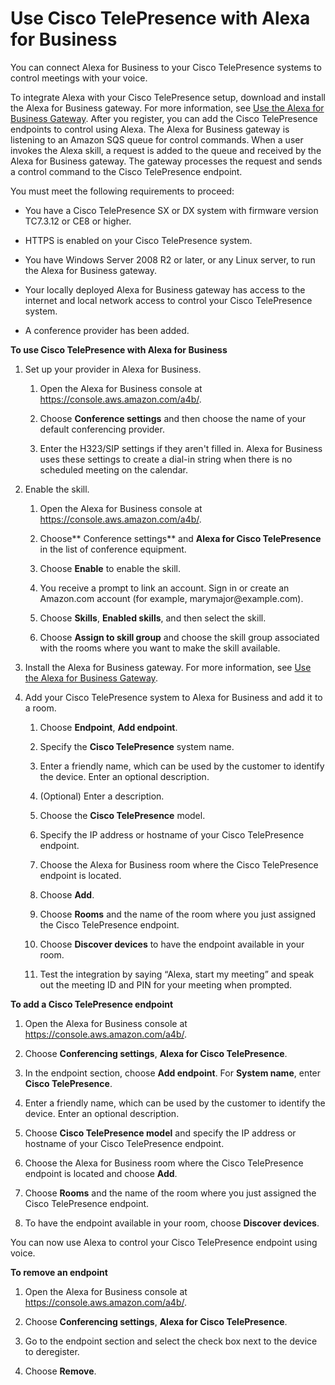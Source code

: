 # Use Cisco TelePresence with Alexa for Business<a name="using-cisco"></a>

You can connect Alexa for Business to your Cisco TelePresence systems to control meetings with your voice\.

To integrate Alexa with your Cisco TelePresence setup, download and install the Alexa for Business gateway\. For more information, see [Use the Alexa for Business Gateway](a4b-gateway.md)\. After you register, you can add the Cisco TelePresence endpoints to control using Alexa\. The Alexa for Business gateway is listening to an Amazon SQS queue for control commands\. When a user invokes the Alexa skill, a request is added to the queue and received by the Alexa for Business gateway\. The gateway processes the request and sends a control command to the Cisco TelePresence endpoint\.

You must meet the following requirements to proceed:

+ You have a Cisco TelePresence SX or DX system with  firmware version TC7\.3\.12 or CE8 or higher\.

+  HTTPS is enabled on your Cisco TelePresence system\.

+ You have Windows Server 2008 R2 or later, or any Linux server, to run the Alexa for Business gateway\.

+ Your locally deployed Alexa for Business gateway has access to the internet and local network access to control your Cisco TelePresence system\.

+ A conference provider has been added\.

**To use Cisco TelePresence with Alexa for Business**

1. Set up your provider in Alexa for Business\.

   1. Open the Alexa for Business console at [https://console\.aws\.amazon\.com/a4b/](https://console.aws.amazon.com/a4b/)\.

   1. Choose **Conference settings** and then choose the name of your default conferencing provider\.

   1. Enter the H323/SIP settings if they aren't filled in\. Alexa for Business uses these settings to create a dial\-in string when there is no scheduled meeting on the calendar\.

1. Enable the skill\.

   1. Open the Alexa for Business console at [https://console\.aws\.amazon\.com/a4b/](https://console.aws.amazon.com/a4b/)\.

   1. Choose** Conference settings** and **Alexa for Cisco TelePresence** in the list of conference equipment\.

   1. Choose **Enable** to enable the skill\.

   1. You receive a prompt to link an account\. Sign in or create an Amazon\.com account \(for example, marymajor@example\.com\)\.

   1. Choose **Skills**, **Enabled skills**, and then select the skill\.

   1. Choose **Assign to skill group** and choose the skill group associated with the rooms where you want to make the skill available\.

1. Install the Alexa for Business gateway\. For more information, see [Use the Alexa for Business Gateway](a4b-gateway.md)\. 

1. Add your Cisco TelePresence system to Alexa for Business and add it to a room\.

   1. Choose **Endpoint**, **Add endpoint**\.

   1. Specify the **Cisco TelePresence** system name\.

   1. Enter a friendly name, which can be used by the customer to identify the device\. Enter an optional description\.

   1. \(Optional\) Enter a description\.

   1. Choose the **Cisco TelePresence** model\.

   1. Specify the IP address or hostname of your Cisco TelePresence endpoint\.

   1. Choose the Alexa for Business room where the Cisco TelePresence endpoint is located\.

   1. Choose **Add**\.

   1. Choose **Rooms** and the name of the room where you just assigned the Cisco TelePresence endpoint\.

   1. Choose **Discover devices** to have the endpoint available in your room\.

   1. Test the integration by saying “Alexa, start my meeting” and speak out the meeting ID and PIN for your meeting when prompted\. 

**To add a Cisco TelePresence endpoint**

1. Open the Alexa for Business console at [https://console\.aws\.amazon\.com/a4b/](https://console.aws.amazon.com/a4b/)\.

1. Choose **Conferencing settings**, **Alexa for Cisco TelePresence**\.

1. In the endpoint section, choose **Add endpoint**\. For **System name**, enter **Cisco TelePresence**\.

1. Enter a friendly name, which can be used by the customer to identify the device\. Enter an optional description\.

1. Choose **Cisco TelePresence model** and specify the IP address or hostname of your Cisco TelePresence endpoint\.

1. Choose the Alexa for Business room where the Cisco TelePresence endpoint is located and choose **Add**\.

1. Choose **Rooms** and the name of the room where you just assigned the Cisco TelePresence endpoint\.

1. To have the endpoint available in your room, choose **Discover devices**\.

You can now use Alexa to control your Cisco TelePresence endpoint using voice\.

**To remove an endpoint**

1. Open the Alexa for Business console at [https://console\.aws\.amazon\.com/a4b/](https://console.aws.amazon.com/a4b/)\.

1. Choose **Conferencing settings**, **Alexa for Cisco TelePresence**\.

1. Go to the endpoint section and select the check box next to the device to deregister\. 

1. Choose **Remove**\.